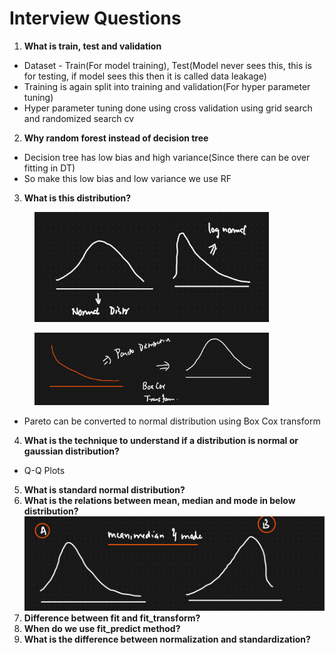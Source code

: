 # Interview Questions

1. **What is train, test and validation**

* &#x20;Dataset - Train(For model training), Test(Model never sees this, this is for testing, if model sees this then it is called data leakage)
* Training is again split into training and validation(For hyper parameter tuning)
* Hyper parameter tuning done using cross validation using grid search and randomized search cv

2. **Why random forest instead of decision tree**

* Decision tree has low bias and high variance(Since there can be over fitting in DT)
* So make this low bias and low variance we use RF

3. **What is this distribution?**

<figure><img src=".gitbook/assets/image.png" alt="" width="375"><figcaption></figcaption></figure>

<figure><img src=".gitbook/assets/image (1).png" alt="" width="375"><figcaption></figcaption></figure>

* Pareto can be converted to normal distribution using Box Cox transform

4. **What is the technique to understand if a distribution is normal or gaussian distribution?**

* Q-Q Plots

5. **What is standard normal distribution?**
6. **What is the relations between mean, median and mode in below distribution?**![](<.gitbook/assets/image (3).png>)
7. **Difference between fit and fit\_transform?**
8. **When do we use fit\_predict method?**
9. **What is the difference between normalization and standardization?**
